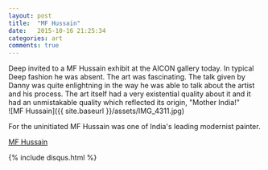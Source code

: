 ```yaml
---
layout: post
title:  "MF Hussain"
date:   2015-10-16 21:25:34
categories: art
comments: true
---
```

Deep invited to a MF Hussain exhibit at the AICON gallery today. In typical Deep fashion he was absent. The art was fascinating. The talk given by Danny was quite enlightning in the way he was able to talk about the artist and his process. The art itself had a very existential quality about it and it had an unmistakable quality which reflected its origin, "Mother India!"<br>
![MF Hussain]({{ site.baseurl }}/assets/IMG_4311.jpg)

For the uninitiated MF Hussain was one of India's leading modernist painter.

[MF Hussain](https://en.wikipedia.org/wiki/M._F._Husain)

{% include disqus.html %}